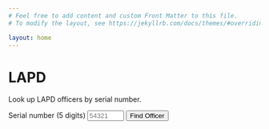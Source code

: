 ```yaml
---
# Feel free to add content and custom Front Matter to this file.
# To modify the layout, see https://jekyllrb.com/docs/themes/#overriding-theme-defaults

layout: home
---
```


# LAPD

Look up LAPD officers by serial number.

<form id='lapdSearch' class="usa-form">
  <legend class="usa-legend usa-legend--large">
  </legend>
  <label class="usa-label" for="serial-number">Serial number (5 digits)</label>
  <input
    class="usa-input"
    id="serial-number"
    name="serial-number"
    type="text"
    autocomplete="off"
    autocapitalize="off"
    autocorrect="off"
    required="required"
    size=6
    placeholder="54321"
    pattern="\d{5}"
  />
  <input class="usa-button" type="submit" value="Find Officer" />
</form>

<script>
function findLapdCop(event) {
  event.preventDefault()
  const serialNumber = event.target.querySelector('#serial-number').value
  const path = `/us/ca/police/los_angeles/${serialNumber}`
  window.location.assign(path)
}

const form = document.getElementById('lapdSearch')
form.addEventListener('submit', findLapdCop)
</script>
